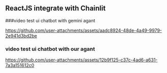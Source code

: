 ## ReactJS integrate with Chainlit

###video test ui chatbot with gemini agant

https://github.com/user-attachments/assets/aadc8924-48de-4a49-9979-2e941d3bd2be

### video test ui chatbot with our agant

https://github.com/user-attachments/assets/12b9f125-c37c-4ad6-a631-7a3a151612c0



